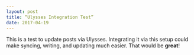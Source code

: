 ```yaml
---
layout: post  
title: “Ulysses Integration Test”  
date: 2017-04-19  
---
```


This is a test to update posts via Ulysses. Integrating it via this setup could make syncing, writing, and updating much easier. That would be **great**!
